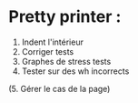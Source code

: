 # Pretty printer :

1. Indent l'intérieur
2. Corriger tests
3. Graphes de stress tests
4. Tester sur des wh incorrects

(5. Gérer le cas de la page)
